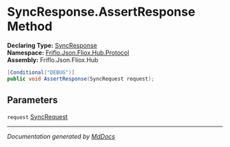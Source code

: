 ﻿<!--  
  <auto-generated>   
    The contents of this file were generated by a tool.  
    Changes to this file may be list if the file is regenerated  
  </auto-generated>   
-->

# SyncResponse.AssertResponse Method

**Declaring Type:** [SyncResponse](../index.md)  
**Namespace:** [Friflo.Json.Fliox.Hub.Protocol](../../index.md)  
**Assembly:** Friflo.Json.Fliox.Hub

```csharp
[Conditional("DEBUG")]
public void AssertResponse(SyncRequest request);
```

## Parameters

`request`  [SyncRequest](../../SyncRequest/index.md)

___

*Documentation generated by [MdDocs](https://github.com/ap0llo/mddocs)*
